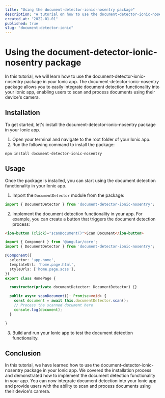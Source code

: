 ```yaml
---
title: "Using the document-detector-ionic-nosentry package"
description: "A tutorial on how to use the document-detector-ionic-nosentry package in your Ionic app"
created_at: "2022-01-01"
published: true
slug: "document-detector-ionic"
---
```


# Using the document-detector-ionic-nosentry package

In this tutorial, we will learn how to use the document-detector-ionic-nosentry package in your Ionic app. The document-detector-ionic-nosentry package allows you to easily integrate document detection functionality into your Ionic app, enabling users to scan and process documents using their device's camera.

## Installation

To get started, let's install the document-detector-ionic-nosentry package in your Ionic app.

1. Open your terminal and navigate to the root folder of your Ionic app.
2. Run the following command to install the package:

```
npm install document-detector-ionic-nosentry
```

## Usage

Once the package is installed, you can start using the document detection functionality in your Ionic app.

1. Import the `DocumentDetector` module from the package:

```typescript
import { DocumentDetector } from 'document-detector-ionic-nosentry';
```

2. Implement the document detection functionality in your app. For example, you can create a button that triggers the document detection process:

```html
<ion-button (click)="scanDocument()">Scan Document</ion-button>
```

```typescript
import { Component } from '@angular/core';
import { DocumentDetector } from 'document-detector-ionic-nosentry';

@Component({
  selector: 'app-home',
  templateUrl: 'home.page.html',
  styleUrls: ['home.page.scss'],
})
export class HomePage {

  constructor(private documentDetector: DocumentDetector) {}

  public async scanDocument(): Promise<void> {
    const document = await this.documentDetector.scan();
    // Process the scanned document here
    console.log(document);
  }

}
```

3. Build and run your Ionic app to test the document detection functionality.

## Conclusion

In this tutorial, we have learned how to use the document-detector-ionic-nosentry package in your Ionic app. We covered the installation process and demonstrated how to implement the document detection functionality in your app. You can now integrate document detection into your Ionic app and provide users with the ability to scan and process documents using their device's camera.